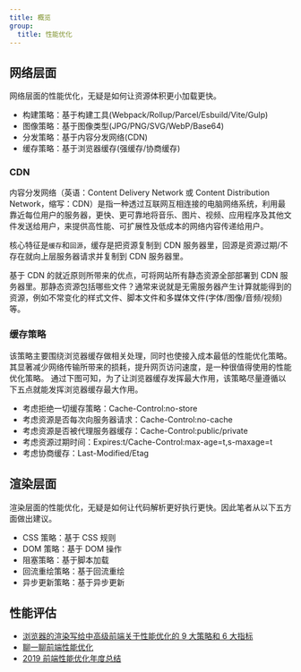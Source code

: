 ```yaml
---
title: 概览
group:
  title: 性能优化
---
```


## 网络层面

网络层面的性能优化，无疑是如何让资源体积更小加载更快。

- 构建策略：基于构建工具(Webpack/Rollup/Parcel/Esbuild/Vite/Gulp)
- 图像策略：基于图像类型(JPG/PNG/SVG/WebP/Base64)
- 分发策略：基于内容分发网络(CDN)
- 缓存策略：基于浏览器缓存(强缓存/协商缓存)

### CDN

内容分发网络（英语：Content Delivery Network 或 Content Distribution Network，缩写：CDN）是指一种透过互联网互相连接的电脑网络系统，利用最靠近每位用户的服务器，更快、更可靠地将音乐、图片、视频、应用程序及其他文件发送给用户，来提供高性能、可扩展性及低成本的网络内容传递给用户。

核心特征是`缓存`和`回源`，缓存是把资源复制到 CDN 服务器里，回源是资源过期/不存在就向上层服务器请求并复制到 CDN 服务器里。

基于 CDN 的就近原则所带来的优点，可将网站所有静态资源全部部署到 CDN 服务器里。那静态资源包括哪些文件？通常来说就是无需服务器产生计算就能得到的资源，例如不常变化的样式文件、脚本文件和多媒体文件(字体/图像/音频/视频)等。

### 缓存策略

该策略主要围绕浏览器缓存做相关处理，同时也使接入成本最低的性能优化策略。其显著减少网络传输所带来的损耗，提升网页访问速度，是一种很值得使用的性能优化策略。
通过下图可知，为了让浏览器缓存发挥最大作用，该策略尽量遵循以下五点就能发挥浏览器缓存最大作用。

- 考虑拒绝一切缓存策略：Cache-Control:no-store
- 考虑资源是否每次向服务器请求：Cache-Control:no-cache
- 考虑资源是否被代理服务器缓存：Cache-Control:public/private
- 考虑资源过期时间：Expires:t/Cache-Control:max-age=t,s-maxage=t
- 考虑协商缓存：Last-Modified/Etag

## 渲染层面

渲染层面的性能优化，无疑是如何让代码解析更好执行更快。因此笔者从以下五方面做出建议。

- CSS 策略：基于 CSS 规则
- DOM 策略：基于 DOM 操作
- 阻塞策略：基于脚本加载
- 回流重绘策略：基于回流重绘
- 异步更新策略：基于异步更新

## 性能评估

- [浏览器的渲染写给中高级前端关于性能优化的 9 大策略和 6 大指标](https://juejin.cn/post/6981673766178783262)
- [聊一聊前端性能优化](https://juejin.cn/post/6911472693405548557)
- [2019 前端性能优化年度总结](https://juejin.cn/post/6844903764319535117)
